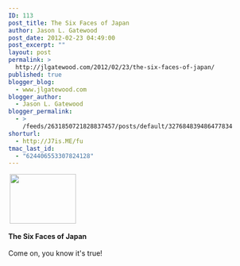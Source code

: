 ```yaml
---
ID: 113
post_title: The Six Faces of Japan
author: Jason L. Gatewood
post_date: 2012-02-23 04:49:00
post_excerpt: ""
layout: post
permalink: >
  http://jlgatewood.com/2012/02/23/the-six-faces-of-japan/
published: true
blogger_blog:
  - www.jlgatewood.com
blogger_author:
  - Jason L. Gatewood
blogger_permalink:
  - >
    /feeds/2631850721828837457/posts/default/327684839486477834
shorturl:
  - http://J7is.ME/fu
tmac_last_id:
  - "624406553307824128"
---
```

<a href="http://i.imgur.com/szfsp.jpg"><img class="alignleft" style="margin-right: 3px; margin-left: 3px;" src="http://i.imgur.com/szfsp.jpg" alt="" width="133" height="100" /></a><br /><br /><strong>The Six Faces of Japan</strong><br /><br />Come on, you know it's true!<br /><br /> <br /><br /> <br /><br /> <br /><br /> <br /><br /> <br /><br /> <br /><br /> <br /><br /> <br /><br /> 